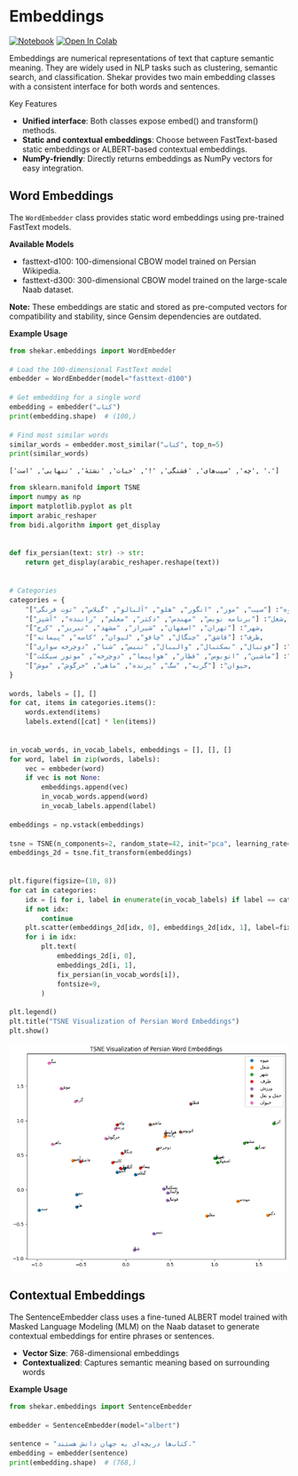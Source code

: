# Embeddings

[![Notebook](https://img.shields.io/badge/Notebook-Jupyter-00A693.svg)](examples/embeddings.ipynb)  [![Open In Colab](https://colab.research.google.com/assets/colab-badge.svg)](https://colab.research.google.com/github/amirivojdan/shekar/blob/main/examples/embeddings.ipynb)


Embeddings are numerical representations of text that capture semantic meaning. They are widely used in NLP tasks such as clustering, semantic search, and classification. Shekar provides two main embedding classes with a consistent interface for both words and sentences.

Key Features

-   **Unified interface**: Both classes expose embed() and transform() methods.
-   **Static and contextual embeddings**: Choose between FastText-based static embeddings or ALBERT-based contextual embeddings.
-   **NumPy-friendly**: Directly returns embeddings as NumPy vectors for easy integration.

## Word Embeddings

The `WordEmbedder` class provides static word embeddings using pre-trained FastText models.

**Available Models**

-   fasttext-d100: 100-dimensional CBOW model trained on Persian Wikipedia.
-   fasttext-d300: 300-dimensional CBOW model trained on the large-scale Naab dataset.

**Note:** These embeddings are static and stored as pre-computed vectors for compatibility and stability, since Gensim dependencies are outdated.

**Example Usage**

```python
from shekar.embeddings import WordEmbedder

# Load the 100-dimensional FastText model
embedder = WordEmbedder(model="fasttext-d100")

# Get embedding for a single word
embedding = embedder("کتاب")
print(embedding.shape)  # (100,)

# Find most similar words
similar_words = embedder.most_similar("کتاب", top_n=5)
print(similar_words)

```

```shell
['چه', 'سیب‌های', 'قشنگی', '!', 'حیات', 'نشئهٔ', 'تنهایی', 'است', '.']
```

```python
from sklearn.manifold import TSNE
import numpy as np
import matplotlib.pyplot as plt
import arabic_reshaper
from bidi.algorithm import get_display


def fix_persian(text: str) -> str:
    return get_display(arabic_reshaper.reshape(text))


# Categories
categories = {
    "میوه": ["سیب", "موز", "انگور", "هلو", "آلبالو", "گیلاس", "توت فرنگی"],
    "شغل": ["برنامه نویس", "مهندس", "دکتر", "معلم", "راننده", "آشپز"],
    "شهر": ["تهران", "اصفهان", "شیراز", "مشهد", "تبریز", "کرج"],
    "ظرف": ["قاشق", "چنگال", "چاقو", "لیوان", "کاسه", "پیمانه"],
    "ورزش": ["فوتبال", "بسکتبال", "والیبال", "تنیس", "شنا", "دوچرخه سواری"],
    "حمل و نقل": ["ماشین", "اتوبوس", "قطار", "هواپیما", "دوچرخه", "موتور سیکلت"],
    "حیوان": ["گربه", "سگ", "پرنده", "ماهی", "خرگوش", "موش"],
}

words, labels = [], []
for cat, items in categories.items():
    words.extend(items)
    labels.extend([cat] * len(items))


in_vocab_words, in_vocab_labels, embeddings = [], [], []
for word, label in zip(words, labels):
    vec = embbeder(word)
    if vec is not None:
        embeddings.append(vec)
        in_vocab_words.append(word)
        in_vocab_labels.append(label)

embeddings = np.vstack(embeddings)

tsne = TSNE(n_components=2, random_state=42, init="pca", learning_rate="auto")
embeddings_2d = tsne.fit_transform(embeddings)


plt.figure(figsize=(10, 8))
for cat in categories:
    idx = [i for i, label in enumerate(in_vocab_labels) if label == cat]
    if not idx:
        continue
    plt.scatter(embeddings_2d[idx, 0], embeddings_2d[idx, 1], label=fix_persian(cat))
    for i in idx:
        plt.text(
            embeddings_2d[i, 0],
            embeddings_2d[i, 1],
            fix_persian(in_vocab_words[i]),
            fontsize=9,
        )

plt.legend()
plt.title("TSNE Visualization of Persian Word Embeddings")
plt.show()

```

![Embeddings Visualization](https://raw.githubusercontent.com/amirivojdan/shekar/refs/heads/main/docs/assets/images/embeddings_visualization.png)


## Contextual Embeddings

The SentenceEmbedder class uses a fine-tuned ALBERT model trained with Masked Language Modeling (MLM) on the Naab dataset to generate contextual embeddings for entire phrases or sentences.

-   **Vector Size**: 768-dimensional embeddings
-   **Contextualized**: Captures semantic meaning based on surrounding words

**Example Usage**

```python
from shekar.embeddings import SentenceEmbedder

embedder = SentenceEmbedder(model="albert")

sentence = "کتاب‌ها دریچه‌ای به جهان دانش هستند."
embedding = embedder(sentence)
print(embedding.shape)  # (768,)
```
